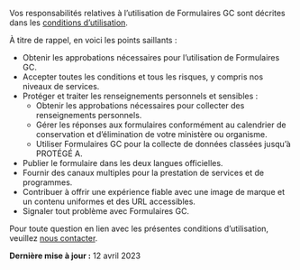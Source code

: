Vos responsabilités relatives à l’utilisation de Formulaires GC sont décrites dans les [conditions d’utilisation](#).

À titre de rappel, en voici les points saillants :

- Obtenir les approbations nécessaires pour l’utilisation de Formulaires GC.
- Accepter toutes les conditions et tous les risques, y compris nos niveaux de services. 
- Protéger et traiter les renseignements personnels et sensibles : 
    - Obtenir les approbations nécessaires pour collecter des renseignements personnels.
    - Gérer les réponses aux formulaires conformément au calendrier de conservation et d’élimination de votre ministère ou organisme. 
    - Utiliser Formulaires GC pour la collecte de données classées jusqu’à PROTÉGÉ A. 
- Publier le formulaire dans les deux langues officielles. 
- Fournir des canaux multiples pour la prestation de services et de programmes. 
- Contribuer à offrir une expérience fiable avec une image de marque et un contenu uniformes et des URL accessibles.
- Signaler tout problème avec Formulaires GC. 

Pour toute question en lien avec les présentes conditions d’utilisation, veuillez [nous contacter](https://forms-formulaires.alpha.canada.ca/fr/form-builder/support/contactus).



 **Dernière mise à jour :** 12 avril 2023 